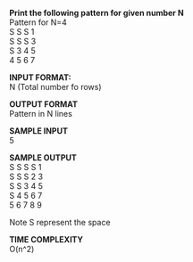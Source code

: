 **Print the following pattern for given number N** \
Pattern for N=4 \
S S S 1 \
S S S 3 \
S 3 4 5 \
4 5 6 7 

**INPUT FORMAT:** \
N (Total number fo rows)

**OUTPUT FORMAT** \
Pattern in N lines

**SAMPLE INPUT** \
5

**SAMPLE OUTPUT** \
S S S S 1 \
S S S 2 3 \
S S 3 4 5 \
S 4 5 6 7 \
5 6 7 8 9

Note S represent the space

**TIME COMPLEXITY** \
O(n^2)